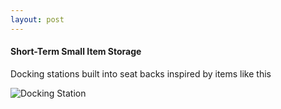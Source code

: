 ```yaml
---
layout: post
---
```


#### Short-Term Small Item Storage 

Docking stations built into seat backs inspired by items like this

![Docking Station]()